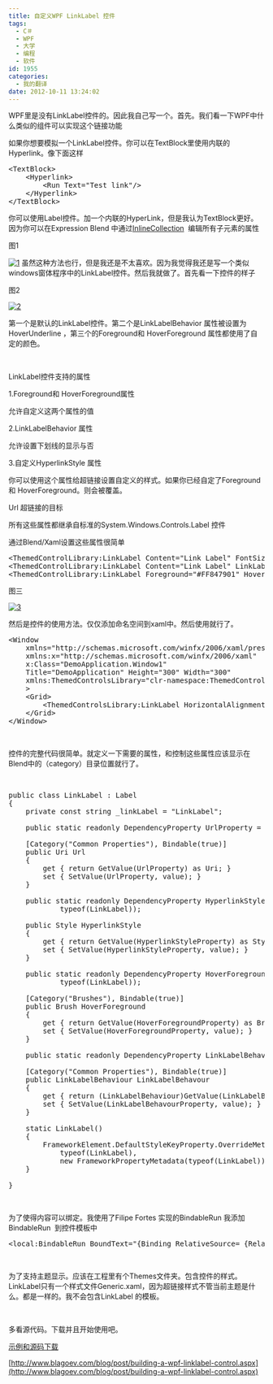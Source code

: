 ```yaml
---
title: 自定义WPF LinkLabel 控件
tags:
  - C＃
  - WPF
  - 大学
  - 编程
  - 软件
id: 1955
categories:
  - 我的翻译
date: 2012-10-11 13:24:02
---
```


WPF里是没有LinkLabel控件的。因此我自己写一个。首先。我们看一下WPF中什么类似的组件可以实现这个链接功能

如果你想要模拟一个LinkLabel控件。你可以在TextBlock里使用内联的Hyperlink。像下面这样
<pre class="lang:default decode:true">&lt;TextBlock&gt;
    &lt;Hyperlink&gt;
        &lt;Run Text="Test link"/&gt;
    &lt;/Hyperlink&gt;
&lt;/TextBlock&gt;</pre>
你可以使用Label控件。加一个内联的HyperLink，但是我认为TextBlock更好。因为你可以在Expression Blend 中通过[InlineCollection](http://msdn2.microsoft.com/en-us/library/system.windows.documents.inlinecollection.aspx "InlineCollection")  编辑所有子元素的属性

图1

[![](/images/2fbf37d3f59121424e1f68d6ac6e2a461f8e1ab9.png "1")](http://leaverimage.b0.upaiyun.com/27987_o.png)
虽然这种方法也行，但是我还是不太喜欢。因为我觉得我还是写一个类似windows窗体程序中的LinkLabel控件。然后我就做了。首先看一下控件的样子

图2

[![](/images/b4438242681c5adebadef5aff0f7f2145be09a43.gif "2")](http://leaverimage.b0.upaiyun.com/27988_o.gif)

第一个是默认的LinkLabel控件。第二个是LinkLabelBehavior 属性被设置为HoverUnderline ，第三个的Foreground和 HoverForeground 属性都使用了自定的颜色。

&nbsp;

LinkLabel控件支持的属性

1.Foreground和 HoverForeground属性

允许自定义这两个属性的值

2.LinkLabelBehavior 属性

允许设置下划线的显示与否

3.自定义HyperlinkStyle 属性

你可以使用这个属性给超链接设置自定义的样式。如果你已经自定了Foreground和 HoverForeground。则会被覆盖。

Url 超链接的目标

所有这些属性都继承自标准的System.Windows.Controls.Label 控件

通过Blend/Xaml设置这些属性很简单
<pre class="lang:default decode:true">&lt;ThemedControlLibrary:LinkLabel Content="Link Label" FontSize="22"/&gt;
&lt;ThemedControlLibrary:LinkLabel Content="Link Label" LinkLabelBehavour="HoverUnderline" /&gt;
&lt;ThemedControlLibrary:LinkLabel Foreground="#FF847901" HoverForeground="#FF06C8F2" Content="Link Label" LinkLabelBehavour="NeverUnderline"/&gt;</pre>
图三

[![](/images/a3a5126a4aba4698c3916d5a9e92f4daa7d77b97.png "3")](http://leaverimage.b0.upaiyun.com/27989_o.png)

然后是控件的使用方法。仅仅添加命名空间到xaml中。然后使用就行了。
<pre class="lang:default decode:true">&lt;Window
    xmlns="http://schemas.microsoft.com/winfx/2006/xaml/presentation"
    xmlns:x="http://schemas.microsoft.com/winfx/2006/xaml"
    x:Class="DemoApplication.Window1"
    Title="DemoApplication" Height="300" Width="300"
    xmlns:ThemedControlsLibrary="clr-namespace:ThemedControlsLibrary;assembly=ThemedControlsLibrary"
    &gt;
    &lt;Grid&gt;
        &lt;ThemedControlsLibrary:LinkLabel HorizontalAlignment="Left" VerticalAlignment="Top" Content="LinkLabel"/&gt;
    &lt;/Grid&gt;
&lt;/Window&gt;</pre>
&nbsp;

控件的完整代码很简单。就定义一下需要的属性，和控制这些属性应该显示在Blend中的（category）目录位置就行了。

&nbsp;
<pre class="lang:default decode:true">public class LinkLabel : Label
{
    private const string _linkLabel = "LinkLabel";

    public static readonly DependencyProperty UrlProperty = DependencyProperty.Register("Url", typeof(Uri), typeof(LinkLabel));

    [Category("Common Properties"), Bindable(true)]
    public Uri Url
    {
        get { return GetValue(UrlProperty) as Uri; }
        set { SetValue(UrlProperty, value); }
    }

    public static readonly DependencyProperty HyperlinkStyleProperty = DependencyProperty.Register("HyperlinkStyle", typeof(Style),
            typeof(LinkLabel));

    public Style HyperlinkStyle
    {
        get { return GetValue(HyperlinkStyleProperty) as Style; }
        set { SetValue(HyperlinkStyleProperty, value); }
    }

    public static readonly DependencyProperty HoverForegroundProperty = DependencyProperty.Register("HoverForeground", typeof(Brush),
            typeof(LinkLabel));

    [Category("Brushes"), Bindable(true)]
    public Brush HoverForeground
    {
        get { return GetValue(HoverForegroundProperty) as Brush; }
        set { SetValue(HoverForegroundProperty, value); }
    }

    public static readonly DependencyProperty LinkLabelBehavourProperty = DependencyProperty.Register("LinkLabelBehavour",            typeof(LinkLabelBehaviour),     typeof(LinkLabel));

    [Category("Common Properties"), Bindable(true)]
    public LinkLabelBehaviour LinkLabelBehavour
    {
        get { return (LinkLabelBehaviour)GetValue(LinkLabelBehavourProperty); }
        set { SetValue(LinkLabelBehavourProperty, value); }
    }

    static LinkLabel()
    {
        FrameworkElement.DefaultStyleKeyProperty.OverrideMetadata(
            typeof(LinkLabel),
            new FrameworkPropertyMetadata(typeof(LinkLabel)));
    }

}</pre>
&nbsp;

为了使得内容可以绑定。我使用了Filipe Fortes 实现的BindableRun 我添加BindableRun  到控件模板中
<pre class="lang:default decode:true">&lt;local:BindableRun BoundText="{Binding RelativeSource= {RelativeSource TemplatedParent}, Path=Content}"/&gt;</pre>
&nbsp;

为了支持主题显示。应该在工程里有个Themes文件夹。包含控件的样式。LinkLabel只有一个样式文件Generic.xaml，因为超链接样式不管当前主题是什么。都是一样的。我不会包含LinkLabel 的模板。

&nbsp;

多看源代码。下载并且开始使用吧。

[示例和源码下载](http://pan.baidu.com/share/link?shareid=80913&amp;uk=1493685990)

[http://www.blagoev.com/blog/post/building-a-wpf-linklabel-control.aspx](http://www.blagoev.com/blog/post/building-a-wpf-linklabel-control.aspx)